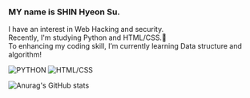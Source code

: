 ### MY name is SHIN Hyeon Su.
I have an interest in Web Hacking and security.  
Recently, I'm studying Python and HTML/CSS.👋  
To enhancing my coding skill, I’m currently learning Data structure and algorithm!

![PYTHON](https://img.shields.io/badge/Python-%E2%98%85%E2%98%85%E2%98%85%E2%98%85%E2%98%86-blue)
![HTML/CSS](https://img.shields.io/badge/HTML%2FCSS-%E2%98%85%E2%98%85%E2%98%85%E2%98%85%E2%98%86-red)

<!--
**sinbak/sinbak** is a ✨ _special_ ✨ repository because its `README.md` (this file) appears on your GitHub profile.

Here are some ideas to get you started:

- 🔭 I’m currently working on ...
- 🌱 I’m currently learning ...
- 👯 I’m looking to collaborate on ...
- 🤔 I’m looking for help with ...
- 💬 Ask me about ...
- 📫 How to reach me: ...
- 😄 Pronouns: ...
- ⚡ Fun fact: ...
-->
![Anurag's GitHub stats](https://github-readme-stats.vercel.app/api?username=sinbak&theme=dark&show_icons=true)
